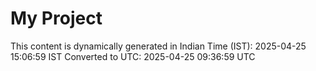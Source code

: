 # My Project

This content is dynamically generated in Indian Time (IST): 2025-04-25 15:06:59 IST
Converted to UTC: 2025-04-25 09:36:59 UTC
